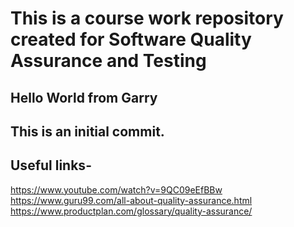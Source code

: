 

# This is a course work repository created for Software Quality Assurance and Testing


## Hello World from Garry
## This is an initial commit.


## Useful links-
https://www.youtube.com/watch?v=9QC09eEfBBw
https://www.guru99.com/all-about-quality-assurance.html
https://www.productplan.com/glossary/quality-assurance/

